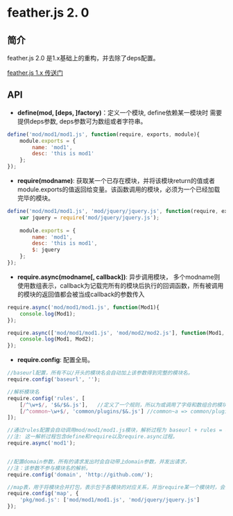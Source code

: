feather.js 2. 0
=============

简介
------------

feather.js 2.0 是1.x基础上的重构，并去除了deps配置。

[feather.js 1.x 传送门](http://github.com/feather-team/featherjs)

API
------------

* **define(mod, [deps, ]factory)**：定义一个模块, define依赖某一模块时 需要提供deps参数, deps参数可为数组或者字符串。

```js
define('mod/mod1/mod1.js', function(require, exports, module){
    module.exports = {
        name: 'mod1',
        desc: 'this is mod1'
    };
});
```

* **require(modname)**: 获取某一个已存在模块，并将该模块return的值或者module.exports的值返回给变量。该函数调用的模块，必须为一个已经加载完毕的模块。

```js
define('mod/mod1/mod1.js', 'mod/jquery/jquery.js', function(require, exports, module){
    var jquery = require('mod/jquery/jquery.js');
    
    module.exports = {
        name: 'mod1',
        desc: 'this is mod1',
        $: jquery
    };
});
```

* **require.async(modname[, callback])**: 异步调用模块， 多个modname则使用数组表示，callback为记载完所有的模块后执行的回调函数，所有被调用的模块的返回值都会被当成callback的参数传入
```js
require.async('mod/mod1/mod1.js', function(Mod1){
    console.log(Mod1);
});
```

```js
require.async(['mod/mod1/mod1.js', 'mod/mod2/mod2.js'], function(Mod1, Mod2){
    console.log(Mod1, Mod2);
});
```

* **require.config**: 配置全局。
```js
//baseurl配置，所有不以/开头的模块名会自动加上该参数得到完整的模块名。
require.config('baseurl', '');

//解析模块名
require.config('rules', [
    [/^\w+$/, '$&/$&.js'],   //定义了一个规则，所以为或调用了字母和数组合的模块名时，比如 abc,则都会解析成abc/abc.js
    [/^common~\w+$/, 'common/plugins/$&.js'] //common~a => common/plugins/a.js
]);

//通过rules配置会自动调用mod/mod1/mod1.js模块，解析过程为 baseurl + rules = 模块名; 
//注: 这一解析过程包含define和require以及require.async过程。
require.async('mod1'); 


//配置domain参数，所有的请求发出时会自动带上domain参数，并发出请求，
//注：该参数不参与模块名的解析。
require.config('domain', 'http://github.com/');

//map表，用于将模块合并打包，表示包于各模块的对应关系，并当require某一个模块时，会自动发送请求至map的key值url上。 //该参数不参与模块名的解析。
require.config('map', {
    'pkg/mod.js': ['mod/mod1/mod1.js', 'mod/jquery/jquery.js']
});
